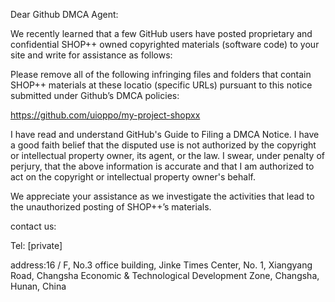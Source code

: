 Dear Github DMCA Agent:

We recently learned that a few GitHub users have posted proprietary and confidential SHOP++ owned copyrighted materials (software code) to your site and write for assistance as follows:

Please remove all of the following infringing files and folders that contain SHOP++ materials at these locatio (specific URLs) pursuant to this notice submitted under Github’s DMCA policies:

https://github.com/uioppo/my-project-shopxx

I have read and understand GitHub's Guide to Filing a DMCA Notice. I have a good faith belief that the disputed use is not authorized by the copyright or intellectual property owner, its agent, or the law. I swear, under penalty of perjury, that the above information is accurate and that I am authorized to act on the copyright or intellectual property owner's behalf.

We appreciate your assistance as we investigate the activities that lead to the unauthorized posting of SHOP++’s materials.

contact us:

Tel: [private]

address:16 / F, No.3 office building, Jinke Times Center, No. 1, Xiangyang Road, Changsha Economic & Technological Development Zone, Changsha, Hunan, China
